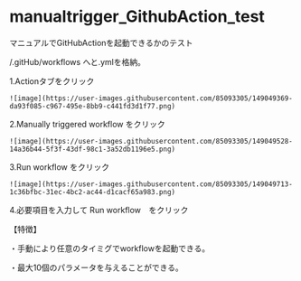 # manualtrigger_GithubAction_test
マニュアルでGitHubActionを起動できるかのテスト

/.gitHub/workflows へと.ymlを格納。

1.Actionタブをクリック
```
![image](https://user-images.githubusercontent.com/85093305/149049369-da93f085-c967-495e-8bb9-c441fd3d1f77.png)

```
2.Manually triggered workflow をクリック
```
![image](https://user-images.githubusercontent.com/85093305/149049528-14a36b44-5f3f-43df-98c1-3a52db1196e5.png)

```
3.Run workflow をクリック
```
![image](https://user-images.githubusercontent.com/85093305/149049713-1c36bfbc-31ec-4bc2-ac44-d1cacf65a983.png)

```
4.必要項目を入力して Run workflow　をクリック


【特徴】

・手動により任意のタイミグでworkflowを起動できる。

・最大10個のパラメータを与えることができる。



